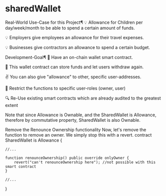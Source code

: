 # sharedWallet


Real-World Use-Case for this Project¶
💡 Allowance for Children per day/week/month to be able to spend a certain amount of funds.

💡 Employers give employees an allowance for their travel expenses.

💡 Businesses give contractors an allowance to spend a certain budget.

Development-Goal¶
👛 Have an on-chain wallet smart contract.

💸 This wallet contract can store funds and let users withdraw again.

✌️ You can also give "allowance" to other, specific user-addresses.

🚫 Restrict the functions to specific user-roles (owner, user)

🔍 Re-Use existing smart contracts which are already audited to the greatest extent



Note that since Allowance is Ownable, and the SharedWallet is Allowance, therefore by commutative property, SharedWallet is also Ownable.


Remove the Renounce Ownership functionality
Now, let's remove the function to remove an owner. We simply stop this with a revert. 
contract SharedWallet is Allowance {

    //...

    function renounceOwnership() public override onlyOwner {
        revert("can't renounceOwnership here"); //not possible with this smart contract
    }

    //...
}
